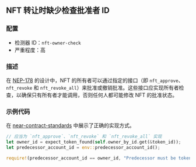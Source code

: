 
## NFT 转让时缺少检查批准者 ID

### 配置

* 检测器 ID：`nft-owner-check`
* 严重程度：高

### 描述

在 [NEP-178](https://github.com/near/NEPs/blob/master/neps/nep-0178.md) 的设计中，NFT 的所有者可以通过指定的接口（即 `nft_approve`、`nft_revoke` 和 `nft_revoke_all`）来批准或撤销批准。这些接口应实现所有者检查，以确保只有所有者才能调用，否则任何人都可能修改 NFT 的批准状态。

### 示例代码

在 [near-contract-standards](https://github.com/near/near-sdk-rs/blob/a903f8c44a7be363d960838d92afdb22d1ce8b87/near-contract-standards/src/non_fungible_token/approval/approval_impl.rs) 中展示了正确的实现方式。

```rust
// 应当为 `nft_approve`、`nft_revoke` 和 `nft_revoke_all` 实现
let owner_id = expect_token_found(self.owner_by_id.get(&token_id));
let predecessor_account_id = env::predecessor_account_id();

require!(predecessor_account_id == owner_id, "Predecessor must be token owner.");
```